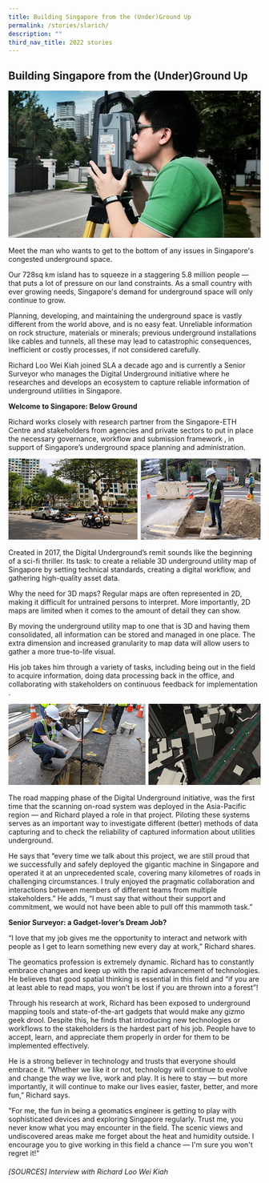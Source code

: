```yaml
---
title: Building Singapore from the (Under)Ground Up
permalink: /stories/slarich/
description: ""
third_nav_title: 2022 stories
---
```

## Building Singapore from the (Under)Ground Up

![](/images/Stories/2022%20stories/Underground%20up/underground%20up%201.png)

Meet the man who wants to get to the bottom of any issues in Singapore's congested underground space.

Our 728sq km island has to squeeze in a staggering 5.8 million people — that puts a lot of pressure on our land constraints. As a small country with ever growing needs, Singapore's demand for underground space will only continue to grow.       

Planning, developing, and maintaining the underground space is vastly different from the world above, and is no easy feat. Unreliable information on rock structure, materials or minerals; previous underground installations like cables and tunnels, all these may lead to catastrophic consequences, inefficient or costly processes, if not considered carefully. 

Richard Loo Wei Kiah joined SLA a decade ago and is currently a Senior Surveyor who manages the Digital Underground initiative where he researches and develops an ecosystem to capture reliable information of underground utilities in Singapore.
 
**Welcome to Singapore: Below Ground**

Richard works closely with research partner from the Singapore-ETH Centre and stakeholders from agencies and private sectors to put in place the necessary governance, workflow and submission framework , in support of Singapore’s underground space planning and administration.  

![](/images/Stories/2022%20stories/Underground%20up/underground%20up%202.png)

Created in 2017, the Digital Underground’s remit sounds like the beginning of a sci-fi thriller. Its task: to create a reliable 3D underground utility map of Singapore by setting technical standards, creating a digital workflow, and gathering high-quality asset data.

Why the need for 3D maps? Regular maps are often represented in 2D, making it difficult for untrained persons to interpret. More importantly, 2D maps are limited when it comes to the amount of detail they can show.

By moving the underground utility map to one that is 3D and having them consolidated, all information can be stored and managed in one place. The extra dimension and increased granularity to map data will allow users to gather a more true-to-life visual.

His job takes him through a variety of tasks, including being out in the field to acquire information,      doing data processing back in the office, and collaborating with stakeholders on continuous feedback for implementation .

![](/images/Stories/2022%20stories/Underground%20up/underground%20up%203.png)

The road mapping phase of the Digital Underground initiative, was the first time that the scanning on-road system was deployed in the Asia-Pacific region — and Richard played a role in that project.  Piloting these systems serves as an important way to investigate different (better) methods of data capturing and to check the reliability of captured information about utilities underground. 

He says that “every time we talk about this project, we are still proud that we successfully and safely deployed the gigantic machine in Singapore and operated it at an unprecedented scale, covering many kilometres of roads in challenging circumstances. I truly enjoyed the pragmatic collaboration and interactions between members of different teams from multiple stakeholders.” He adds, “I must say that without their support and commitment, we would not have been able to pull off this mammoth task.”

**Senior Surveyor: a Gadget-lover’s Dream Job?**

“I love that my job gives me the opportunity to interact and network with people as I get to learn something new every day at work,” Richard shares.

The geomatics profession is extremely dynamic. Richard has to constantly embrace changes and keep up with the rapid advancement of technologies. He believes that good spatial thinking is essential in this field and “if you are at least able to read maps, you won’t be lost if you are thrown into a forest”!

Through his research at work, Richard has been exposed to underground mapping tools and state-of-the-art gadgets that would make any gizmo geek drool. Despite this, he finds that introducing new technologies or workflows to the stakeholders  is the hardest part of his job. People have to accept, learn, and appreciate them properly in order for them to be implemented effectively.

He is a strong believer in technology and trusts that everyone should embrace it. “Whether we like it or not, technology will continue to evolve and change the way we live, work and play. It is here to stay — but more importantly, it will continue to make our lives easier, faster, better, and more fun,” Richard says.

"For me, the fun in being a geomatics engineer is getting to play with sophisticated devices and exploring Singapore regularly. Trust me, you never know what you may encounter in the field. The scenic views and undiscovered areas make me forget about the heat and humidity outside. I encourage you to give working in this field a chance — I'm sure you won't regret it!"

###### [SOURCES] Interview with Richard Loo Wei Kiah